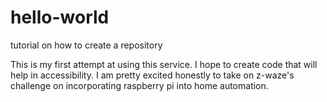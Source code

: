 # hello-world
tutorial on how to create a repository

This is my first attempt at using this service. I hope to create code that will help in accessibility.
I am pretty excited honestly to take on z-waze's challenge on incorporating raspberry pi into home automation.
